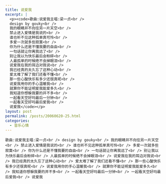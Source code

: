 ```yaml
---
title: 说爱我
excerpt: |
  <p><code>歌曲:说爱我主唱:梁一贞<br />
  design by gouky<br />
  我的眼睛并不向往另一片天空<br />
  禁止进入爱情是我说的<br />
  谁也听不见这种孤单真可怜<br />
  多爱一次就多些寂寞<br />
  你为什么还是不懂我要的自由<br />
  一句话就让你离我远了<br />
  别让我以为快乐最后会粉碎<br />
  人最孤单的时候绝不会掉眼泪<br />
  说爱我在我的耳边对我说<br />
  我已经真的太久忘了这种心动<br />
  爱太难了解了我们还看不懂<br />
  那一些心酸快乐有多少还很真呢<br />
  说爱我用你的手心温暖我<br />
  就算你不能证明爱我能爱多久<br />
  我知道你想躲我要的并不多<br />
  一起看天空好吗最后一分钟<br />
  一起看天空好吗最后爱我<br />
  说爱我</code></p>
layout: post
permalink: /posts/20060620-25.html
categories:
  - 音乐心情
---
```

`歌曲:说爱我主唱:梁一贞<br />
design by gouky<br />
我的眼睛并不向往另一片天空<br />
禁止进入爱情是我说的<br />
谁也听不见这种孤单真可怜<br />
多爱一次就多些寂寞<br />
你为什么还是不懂我要的自由<br />
一句话就让你离我远了<br />
别让我以为快乐最后会粉碎<br />
人最孤单的时候绝不会掉眼泪<br />
说爱我在我的耳边对我说<br />
我已经真的太久忘了这种心动<br />
爱太难了解了我们还看不懂<br />
那一些心酸快乐有多少还很真呢<br />
说爱我用你的手心温暖我<br />
就算你不能证明爱我能爱多久<br />
我知道你想躲我要的并不多<br />
一起看天空好吗最后一分钟<br />
一起看天空好吗最后爱我<br />
说爱我`